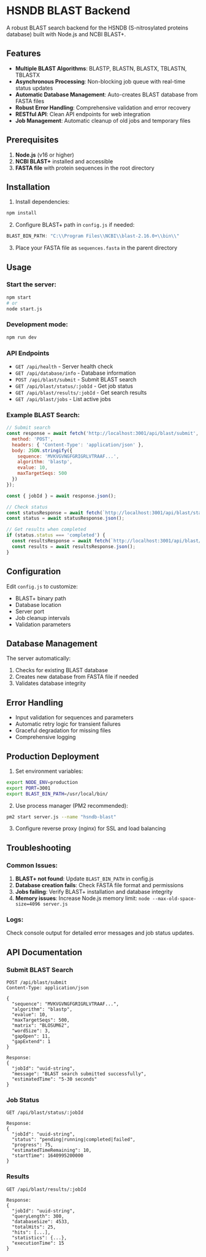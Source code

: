 
# HSNDB BLAST Backend

A robust BLAST search backend for the HSNDB (S-nitrosylated proteins database) built with Node.js and NCBI BLAST+.

## Features

- **Multiple BLAST Algorithms**: BLASTP, BLASTN, BLASTX, TBLASTN, TBLASTX
- **Asynchronous Processing**: Non-blocking job queue with real-time status updates
- **Automatic Database Management**: Auto-creates BLAST database from FASTA files
- **Robust Error Handling**: Comprehensive validation and error recovery
- **RESTful API**: Clean API endpoints for web integration
- **Job Management**: Automatic cleanup of old jobs and temporary files

## Prerequisites

1. **Node.js** (v16 or higher)
2. **NCBI BLAST+** installed and accessible
3. **FASTA file** with protein sequences in the root directory

## Installation

1. Install dependencies:
```bash
npm install
```

2. Configure BLAST+ path in `config.js` if needed:
```javascript
BLAST_BIN_PATH: "C:\\Program Files\\NCBI\\blast-2.16.0+\\bin\\"
```

3. Place your FASTA file as `sequences.fasta` in the parent directory

## Usage

### Start the server:
```bash
npm start
# or
node start.js
```

### Development mode:
```bash
npm run dev
```

### API Endpoints

- `GET /api/health` - Server health check
- `GET /api/database/info` - Database information
- `POST /api/blast/submit` - Submit BLAST search
- `GET /api/blast/status/:jobId` - Get job status
- `GET /api/blast/results/:jobId` - Get search results
- `GET /api/blast/jobs` - List active jobs

### Example BLAST Search:
```javascript
// Submit search
const response = await fetch('http://localhost:3001/api/blast/submit', {
  method: 'POST',
  headers: { 'Content-Type': 'application/json' },
  body: JSON.stringify({
    sequence: 'MVKVGVNGFGRIGRLVTRAAF...',
    algorithm: 'blastp',
    evalue: 10,
    maxTargetSeqs: 500
  })
});

const { jobId } = await response.json();

// Check status
const statusResponse = await fetch(`http://localhost:3001/api/blast/status/${jobId}`);
const status = await statusResponse.json();

// Get results when completed
if (status.status === 'completed') {
  const resultsResponse = await fetch(`http://localhost:3001/api/blast/results/${jobId}`);
  const results = await resultsResponse.json();
}
```

## Configuration

Edit `config.js` to customize:

- BLAST+ binary path
- Database location
- Server port
- Job cleanup intervals
- Validation parameters

## Database Management

The server automatically:
1. Checks for existing BLAST database
2. Creates new database from FASTA file if needed
3. Validates database integrity

## Error Handling

- Input validation for sequences and parameters
- Automatic retry logic for transient failures
- Graceful degradation for missing files
- Comprehensive logging

## Production Deployment

1. Set environment variables:
```bash
export NODE_ENV=production
export PORT=3001
export BLAST_BIN_PATH=/usr/local/bin/
```

2. Use process manager (PM2 recommended):
```bash
pm2 start server.js --name "hsndb-blast"
```

3. Configure reverse proxy (nginx) for SSL and load balancing

## Troubleshooting

### Common Issues:

1. **BLAST+ not found**: Update `BLAST_BIN_PATH` in config.js
2. **Database creation fails**: Check FASTA file format and permissions
3. **Jobs failing**: Verify BLAST+ installation and database integrity
4. **Memory issues**: Increase Node.js memory limit: `node --max-old-space-size=4096 server.js`

### Logs:

Check console output for detailed error messages and job status updates.

## API Documentation

### Submit BLAST Search
```
POST /api/blast/submit
Content-Type: application/json

{
  "sequence": "MVKVGVNGFGRIGRLVTRAAF...",
  "algorithm": "blastp",
  "evalue": 10,
  "maxTargetSeqs": 500,
  "matrix": "BLOSUM62",
  "wordSize": 3,
  "gapOpen": 11,
  "gapExtend": 1
}

Response:
{
  "jobId": "uuid-string",
  "message": "BLAST search submitted successfully",
  "estimatedTime": "5-30 seconds"
}
```

### Job Status
```
GET /api/blast/status/:jobId

Response:
{
  "jobId": "uuid-string",
  "status": "pending|running|completed|failed",
  "progress": 75,
  "estimatedTimeRemaining": 10,
  "startTime": 1640995200000
}
```

### Results
```
GET /api/blast/results/:jobId

Response:
{
  "jobId": "uuid-string",
  "queryLength": 300,
  "databaseSize": 4533,
  "totalHits": 25,
  "hits": [...],
  "statistics": {...},
  "executionTime": 15
}
```
